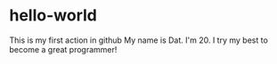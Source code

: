 # hello-world
This is my first action in github
My name is Dat.
I'm 20.
I try my best to become a great programmer!
